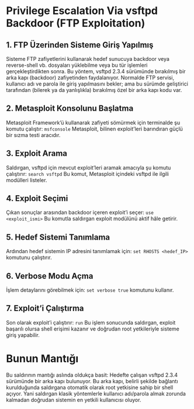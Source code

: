 # Privilege Escalation Via vsftpd Backdoor (FTP Exploitation)

## 1. FTP Üzerinden Sisteme Giriş Yapılmış
Sisteme FTP zafiyetlerini kullanarak hedef sunucuya backdoor veya reverse-shell vb. dosyaları yüklebilme veya bu tür işlemleri gerçekleştirdikten sonra. Bu yöntem, vsftpd 2.3.4 sürümünde bırakılmış bir arka kapı (backdoor) zafiyetinden faydalanıyor. 
Normalde FTP servisi, kullanıcı adı ve parola ile giriş yapılmasını bekler; ama bu sürümde geliştirici tarafından (bilerek ya da yanlışlıkla) bırakılmış özel bir arka kapı kodu var.

## 2. Metasploit Konsolunu Başlatma
Metasploit Framework’ü kullanarak zafiyeti sömürmek için terminalde şu komutu çalıştır:
`msfconsole`
Metasploit, bilinen exploit’leri barındıran güçlü bir sızma testi aracıdır.

## 3. Exploit Arama
Saldırgan, vsftpd için mevcut exploit’leri aramak amacıyla şu komutu çalıştırır:
`search vsftpd`
Bu komut, Metasploit içindeki vsftpd ile ilgili modülleri listeler.

## 4. Exploit Seçimi
Çıkan sonuçlar arasından backdoor içeren exploit’i seçer:
`use <exploit_ismi>`
Bu komutla saldırgan exploit modülünü aktif hâle getirir.

## 5. Hedef Sistemi Tanımlama
Ardından hedef sistemin IP adresini tanımlamak için:
`set RHOSTS <hedef_IP>`
komutunu çalıştırır.

## 6. Verbose Modu Açma
İşlem detaylarını görebilmek için:
`set verbose true`
komutunu kullanır.

## 7. Exploit’i Çalıştırma
Son olarak exploit’i çalıştırır:
`run`
Bu işlem sonucunda saldırgan, exploit başarılı olursa shell erişimi kazanır ve doğrudan root yetkileriyle sisteme giriş yapabilir.

# Bunun Mantığı
Bu saldırının mantığı aslında oldukça basit: Hedefte çalışan vsftpd 2.3.4 sürümünde bir arka kapı bulunuyor. Bu arka kapı, belirli şekilde bağlantı kurulduğunda saldırgana otomatik olarak root yetkisine sahip bir shell açıyor. 
Yani saldırgan klasik yöntemlerle kullanıcı adı/parola almak zorunda kalmadan doğrudan sistemin en yetkili kullanıcısı oluyor.
